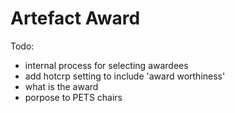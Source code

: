 # Artefact Award

Todo: 
- internal process for selecting awardees
- add hotcrp setting  to include 'award worthiness'
- what is the award
- porpose to PETS chairs

 
